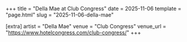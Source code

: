 +++
title = "Della Mae at Club Congress"
date = 2025-11-06
template = "page.html"
slug = "2025-11-06-della-mae"

[extra]
artist = "Della Mae"
venue = "Club Congress"
venue_url = "https://www.hotelcongress.com/club-congress/"
+++
